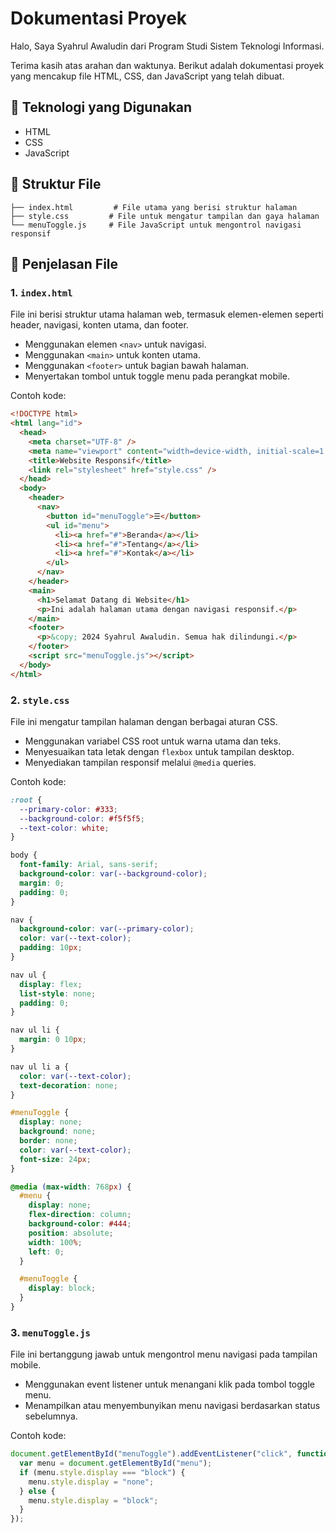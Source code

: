 # Dokumentasi Proyek

Halo, Saya Syahrul Awaludin dari Program Studi Sistem Teknologi Informasi.

Terima kasih atas arahan dan waktunya. Berikut adalah dokumentasi proyek yang mencakup file HTML, CSS, dan JavaScript yang telah dibuat.

## 📌 Teknologi yang Digunakan

- HTML
- CSS
- JavaScript

## 📁 Struktur File

```
├── index.html         # File utama yang berisi struktur halaman
├── style.css         # File untuk mengatur tampilan dan gaya halaman
└── menuToggle.js     # File JavaScript untuk mengontrol navigasi responsif
```

## 📜 Penjelasan File

### 1. `index.html`

File ini berisi struktur utama halaman web, termasuk elemen-elemen seperti header, navigasi, konten utama, dan footer.

- Menggunakan elemen `<nav>` untuk navigasi.
- Menggunakan `<main>` untuk konten utama.
- Menggunakan `<footer>` untuk bagian bawah halaman.
- Menyertakan tombol untuk toggle menu pada perangkat mobile.

Contoh kode:

```html
<!DOCTYPE html>
<html lang="id">
  <head>
    <meta charset="UTF-8" />
    <meta name="viewport" content="width=device-width, initial-scale=1.0" />
    <title>Website Responsif</title>
    <link rel="stylesheet" href="style.css" />
  </head>
  <body>
    <header>
      <nav>
        <button id="menuToggle">☰</button>
        <ul id="menu">
          <li><a href="#">Beranda</a></li>
          <li><a href="#">Tentang</a></li>
          <li><a href="#">Kontak</a></li>
        </ul>
      </nav>
    </header>
    <main>
      <h1>Selamat Datang di Website</h1>
      <p>Ini adalah halaman utama dengan navigasi responsif.</p>
    </main>
    <footer>
      <p>&copy; 2024 Syahrul Awaludin. Semua hak dilindungi.</p>
    </footer>
    <script src="menuToggle.js"></script>
  </body>
</html>
```

### 2. `style.css`

File ini mengatur tampilan halaman dengan berbagai aturan CSS.

- Menggunakan variabel CSS root untuk warna utama dan teks.
- Menyesuaikan tata letak dengan `flexbox` untuk tampilan desktop.
- Menyediakan tampilan responsif melalui `@media` queries.

Contoh kode:

```css
:root {
  --primary-color: #333;
  --background-color: #f5f5f5;
  --text-color: white;
}

body {
  font-family: Arial, sans-serif;
  background-color: var(--background-color);
  margin: 0;
  padding: 0;
}

nav {
  background-color: var(--primary-color);
  color: var(--text-color);
  padding: 10px;
}

nav ul {
  display: flex;
  list-style: none;
  padding: 0;
}

nav ul li {
  margin: 0 10px;
}

nav ul li a {
  color: var(--text-color);
  text-decoration: none;
}

#menuToggle {
  display: none;
  background: none;
  border: none;
  color: var(--text-color);
  font-size: 24px;
}

@media (max-width: 768px) {
  #menu {
    display: none;
    flex-direction: column;
    background-color: #444;
    position: absolute;
    width: 100%;
    left: 0;
  }

  #menuToggle {
    display: block;
  }
}
```

### 3. `menuToggle.js`

File ini bertanggung jawab untuk mengontrol menu navigasi pada tampilan mobile.

- Menggunakan event listener untuk menangani klik pada tombol toggle menu.
- Menampilkan atau menyembunyikan menu navigasi berdasarkan status sebelumnya.

Contoh kode:

```js
document.getElementById("menuToggle").addEventListener("click", function () {
  var menu = document.getElementById("menu");
  if (menu.style.display === "block") {
    menu.style.display = "none";
  } else {
    menu.style.display = "block";
  }
});
```
